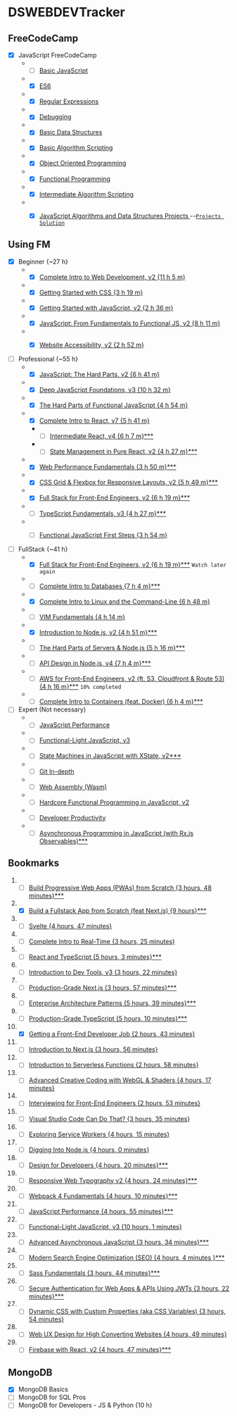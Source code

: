 # DSWEBDEVTracker

## FreeCodeCamp
- [x] JavaScript FreeCodeCamp 
  - - [ ] [Basic JavaScript](https://www.freecodecamp.org/learn/javascript-algorithms-and-data-structures/#basic-javascript)
  - - [x] [ES6](https://www.freecodecamp.org/learn/javascript-algorithms-and-data-structures/#es6)
  - - [x] [Regular Expressions](https://www.freecodecamp.org/learn/javascript-algorithms-and-data-structures/#regular-expressions)
  - - [x] [Debugging](https://www.freecodecamp.org/learn/javascript-algorithms-and-data-structures/#debugging)
  - - [x] [Basic Data Structures](https://www.freecodecamp.org/learn/javascript-algorithms-and-data-structures/#basic-data-structures)
  - - [x] [Basic Algorithm Scripting](https://www.freecodecamp.org/learn/javascript-algorithms-and-data-structures/#basic-algorithm-scripting)
  - - [x] [Object Oriented Programming](https://www.freecodecamp.org/learn/javascript-algorithms-and-data-structures/#object-oriented-programming)
  - - [x] [Functional Programming](https://www.freecodecamp.org/learn/javascript-algorithms-and-data-structures/#functional-programming)
  - - [x] [Intermediate Algorithm Scripting](https://www.freecodecamp.org/learn/javascript-algorithms-and-data-structures/#intermediate-algorithm-scripting)
  - - [x] [JavaScript Algorithms and Data Structures Projects ](https://www.freecodecamp.org/learn/javascript-algorithms-and-data-structures/#javascript-algorithms-and-data-structures-projects )--[`Projects Solution`](https://github.com/DivSriv/FCC-JS-DSA-Projects)


## Using FM
- [x] Beginner {~27 h}
  - - [x] [Complete Intro to Web Development, v2 {11 h 5 m}](https://frontendmasters.com/courses/web-development-v2/)
  - - [x] [Getting Started with CSS {3 h 19 m}](https://frontendmasters.com/courses/getting-started-css/)
  - - [x] [Getting Started with JavaScript, v2 {2 h 36 m}](https://frontendmasters.com/courses/getting-started-javascript-v2/)
  - - [x] [JavaScript: From Fundamentals to Functional JS, v2 {8 h 11 m}](https://frontendmasters.com/courses/js-fundamentals-functional-v2/)
  - - [x] [Website Accessibility, v2 {2 h 52 m}](https://frontendmasters.com/courses/accessibility-v2/)

 
- [ ] Professional {~55 h}
  - - [x] [JavaScript: The Hard Parts, v2 {6 h 41 m}](https://frontendmasters.com/courses/javascript-hard-parts-v2/)
  - - [x] [Deep JavaScript Foundations, v3 {10 h 32 m}](https://frontendmasters.com/courses/deep-javascript-v3/)
  - - [x] [The Hard Parts of Functional JavaScript {4 h 54 m} ](https://frontendmasters.com/courses/functional-js-fundamentals/)
  - - [x] [Complete Intro to React, v7 {5 h 41 m}](https://frontendmasters.com/courses/complete-react-v7/)
    - - [ ] [Intermediate React, v4 {6 h 7 m}***](https://frontendmasters.com/courses/intermediate-react-v4/)
    - - [ ] [State Management in Pure React, v2 {4 h 27 m}***](https://frontendmasters.com/courses/pure-react-state/)
  - - [x] [Web Performance Fundamentals {3 h 50 m}***](https://frontendmasters.com/courses/web-perf/)
  - - [x] [CSS Grid & Flexbox for Responsive Layouts, v2 {5 h 49 m}***](https://frontendmasters.com/courses/css-grid-flexbox-v2/) 
  - - [x] [Full Stack for Front-End Engineers, v2 {6 h 19 m}***](https://frontendmasters.com/courses/fullstack-v2/)
  - - [ ] [TypeScript Fundamentals, v3 {4 h 27 m}***](https://frontendmasters.com/courses/typescript-v3/)
  - - [ ] [Functional JavaScript First Steps  {3 h 54 m}](https://frontendmasters.com/courses/functional-first-steps/)


 
- [ ] FullStack {~41 h}
  - - [x] [Full Stack for Front-End Engineers, v2 {6 h 19 m}***](https://frontendmasters.com/courses/fullstack-v2/) `Watch later again`
  - - [ ] [Complete Intro to Databases {7 h 4 m}***](https://frontendmasters.com/courses/databases/)
  - - [x] [Complete Intro to Linux and the Command-Line {6 h 48 m}](https://frontendmasters.com/courses/linux-command-line/)
  - - [ ] [VIM Fundamentals {4 h 14 m}](https://frontendmasters.com/courses/vim-fundamentals/)
  - - [x] [Introduction to Node.js, v2 {4 h 51 m}***](https://frontendmasters.com/courses/node-js-v2/)
  - - [ ] [The Hard Parts of Servers & Node.js {5 h 16 m}***](https://frontendmasters.com/courses/servers-node-js/)
  - - [ ] [API Design in Node.js, v4 {7 h 4 m}***](https://frontendmasters.com/courses/api-design-nodejs-v4/) 
  - - [ ] [AWS for Front-End Engineers, v2 (ft. S3, Cloudfront & Route 53) {4 h 16 m}***](https://frontendmasters.com/courses/aws-v2/) `10% completed`
  - - [ ] [Complete Intro to Containers (feat. Docker) {6 h 4 m}***](https://frontendmasters.com/courses/complete-intro-containers/)

- [ ] Expert (Not necessary)
  - - [ ] [JavaScript Performance](https://frontendmasters.com/courses/web-performance/)
  - - [ ] [Functional-Light JavaScript, v3](https://frontendmasters.com/courses/functional-javascript-v3/)
  - - [ ] [State Machines in JavaScript with XState, v2***](https://frontendmasters.com/courses/xstate-v2/)
  - - [ ] [Git In-depth](https://frontendmasters.com/courses/git-in-depth/)
  - - [ ] [Web Assembly (Wasm)](https://frontendmasters.com/courses/web-assembly/)
  - - [ ] [Hardcore Functional Programming in JavaScript, v2](https://frontendmasters.com/courses/hardcore-js-v2/)
  - - [ ] [Developer Productivity](https://frontendmasters.com/courses/developer-productivity/)
  - - [ ] [Asynchronous Programming in JavaScript (with Rx.js Observables)***](https://frontendmasters.com/courses/asynchronous-javascript/)

## Bookmarks
1. - [ ] [Build Progressive Web Apps (PWAs) from Scratch {3 hours, 48 minutes}***](https://frontendmasters.com/courses/pwas/)
2. - [x] [Build a Fullstack App from Scratch (feat Next.js) {9 hours}***](https://frontendmasters.com/courses/fullstack-app-next/)
3. - [ ] [Svelte {4 hours, 47 minutes}](https://frontendmasters.com/courses/svelte/)
4. - [ ] [Complete Intro to Real-Time {3 hours, 25 minutes}](https://frontendmasters.com/courses/realtime/)
5. - [ ] [React and TypeScript {5 hours, 3 minutes}***](https://frontendmasters.com/courses/react-typescript/)
6. - [ ] [Introduction to Dev Tools, v3 {3 hours, 22 minutes}](https://frontendmasters.com/courses/dev-tools/)
7. - [ ] [Production-Grade Next.js {3 hours, 57 minutes}***](https://frontendmasters.com/courses/production-next/)
8. - [ ] [Enterprise Architecture Patterns {5 hours, 39 minutes}***](https://frontendmasters.com/courses/enterprise-patterns/)
9. - [ ] [Production-Grade TypeScript {5 hours, 10 minutes}***](https://frontendmasters.com/courses/production-typescript/)
10. - [x] [Getting a Front-End Developer Job {2 hours, 43 minutes}](https://frontendmasters.com/courses/getting-a-job/)
11. - [ ] [Introduction to Next.js {3 hours, 56 minutes}](https://frontendmasters.com/courses/next-js/)
12. - [ ] [Introduction to Serverless Functions {2 hours, 58 minutes}](https://frontendmasters.com/courses/serverless-functions/)
13. - [ ] [Advanced Creative Coding with WebGL & Shaders {4 hours, 17 minutes}](https://frontendmasters.com/courses/webgl-shaders/)
14. - [ ] [Interviewing for Front-End Engineers {2 hours, 53 minutes}](https://frontendmasters.com/courses/interviewing-frontend/)
15. - [ ] [Visual Studio Code Can Do That? {3 hours, 35 minutes}](https://frontendmasters.com/courses/customize-vs-code/)
16. - [ ] [Exploring Service Workers {4 hours, 15 minutes}](https://frontendmasters.com/courses/service-workers/)
17. - [ ] [Digging Into Node.js {4 hours, 0 minutes}](https://frontendmasters.com/courses/digging-into-node/)
18. - [ ] [Design for Developers {4 hours, 20 minutes}***](https://frontendmasters.com/courses/design-for-developers/)
19. - [ ] [Responsive Web Typography v2 {4 hours, 24 minutes}***](https://frontendmasters.com/courses/responsive-typography-v2/)
20. - [ ] [Webpack 4 Fundamentals {4 hours, 10 minutes}***](https://frontendmasters.com/courses/webpack-fundamentals/)
21. - [ ] [JavaScript Performance {4 hours, 55 minutes}***](https://frontendmasters.com/courses/web-performance/)
22. - [ ] [Functional-Light JavaScript, v3 {10 hours, 1 minutes}](https://frontendmasters.com/courses/functional-javascript-v3/)
23. - [ ] [Advanced Asynchronous JavaScript {3 hours, 34 minutes}***](https://frontendmasters.com/courses/advanced-async-js/)
24. - [ ] [Modern Search Engine Optimization (SEO) {4 hours, 4 minutes }***](https://frontendmasters.com/courses/modern-seo/)
25. - [ ] [Sass Fundamentals {3 hours, 44 minutes}***](https://frontendmasters.com/courses/sass/)
26. - [ ] [Secure Authentication for Web Apps & APIs Using JWTs {3 hours, 22 minutes}***](https://frontendmasters.com/courses/secure-auth-jwt/)
27. - [ ] [Dynamic CSS with Custom Properties (aka CSS Variables) {3 hours, 54 minutes}](https://frontendmasters.com/courses/css-variables/)
28. - [ ] [Web UX Design for High Converting Websites {4 hours, 49 minutes}](https://frontendmasters.com/courses/ux-design-principles/)
29. - [ ] [Firebase with React, v2 {4 hours, 47 minutes}***](https://frontendmasters.com/courses/firebase-react-v2/)

## MongoDB
  - [x] MongoDB Basics 
  - [ ] MongoDB for SQL Pros
  - [ ] MongoDB for Developers - JS & Python {10 h}
